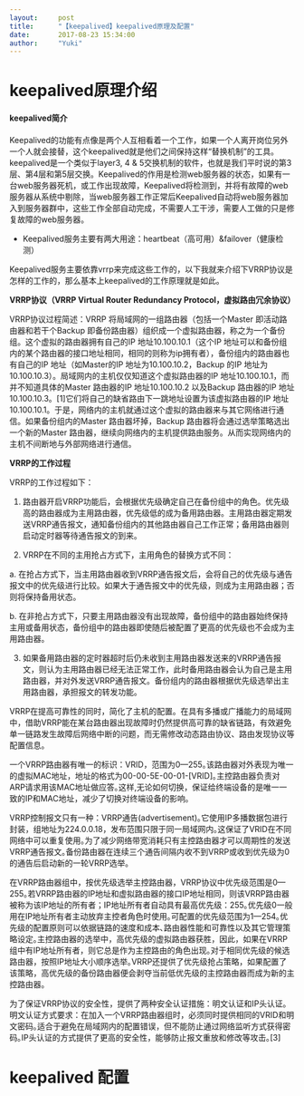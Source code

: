```yaml
---
layout:     post
title:      "【keepalived】keepalived原理及配置"
date:       2017-08-23 15:34:00
author:     "Yuki"
---
```


# keepalived原理介绍

#### keepalived简介

Keepalived的功能有点像是两个人互相看着一个工作，如果一个人离开岗位另外一个人就会接替，这个keepalived就是他们之间保持这样“替换机制”的工具。keepalived是一个类似于layer3, 4 & 5交换机制的软件，也就是我们平时说的第3层、第4层和第5层交换。Keepalived的作用是检测web服务器的状态，如果有一台web服务器死机，或工作出现故障，Keepalived将检测到，并将有故障的web服务器从系统中剔除，当web服务器工作正常后Keepalived自动将web服务器加入到服务器群中，这些工作全部自动完成，不需要人工干涉，需要人工做的只是修复故障的web服务器。

* Keepalived服务主要有两大用途：heartbeat（高可用）&failover（健康检测）
   
Keepalived服务主要依靠vrrp来完成这些工作的，以下我就来介绍下VRRP协议是怎样的工作的，那么基本上keepalived的工作原理就是如此。


**VRRP协议（VRRP Virtual Router Redundancy Protocol，虚拟路由冗余协议）**

VRRP协议过程简述：VRRP 将局域网的一组路由器（包括一个Master 即活动路由器和若干个Backup 即备份路由器）组织成一个虚拟路由器，称之为一个备份组。这个虚拟的路由器拥有自己的IP 地址10.100.10.1（这个IP 地址可以和备份组内的某个路由器的接口地址相同，相同的则称为ip拥有者），备份组内的路由器也有自己的IP 地址（如Master的IP 地址为10.100.10.2，Backup 的IP 地址为10.100.10.3）。局域网内的主机仅仅知道这个虚拟路由器的IP 地址10.100.10.1，而并不知道具体的Master 路由器的IP 地址10.100.10.2 以及Backup 路由器的IP 地址10.100.10.3。[1]它们将自己的缺省路由下一跳地址设置为该虚拟路由器的IP 地址10.100.10.1。于是，网络内的主机就通过这个虚拟的路由器来与其它网络进行通信。如果备份组内的Master 路由器坏掉，Backup 路由器将会通过选举策略选出一个新的Master 路由器，继续向网络内的主机提供路由服务。从而实现网络内的主机不间断地与外部网络进行通信。

**VRRP的工作过程**

VRRP的工作过程如下：

1. 路由器开启VRRP功能后，会根据优先级确定自己在备份组中的角色。优先级高的路由器成为主用路由器，优先级低的成为备用路由器。主用路由器定期发送VRRP通告报文，通知备份组内的其他路由器自己工作正常；备用路由器则启动定时器等待通告报文的到来。

2. VRRP在不同的主用抢占方式下，主用角色的替换方式不同：

a. 在抢占方式下，当主用路由器收到VRRP通告报文后，会将自己的优先级与通告报文中的优先级进行比较。如果大于通告报文中的优先级，则成为主用路由器；否则将保持备用状态。

b. 在非抢占方式下，只要主用路由器没有出现故障，备份组中的路由器始终保持主用或备用状态，备份组中的路由器即使随后被配置了更高的优先级也不会成为主用路由器。

3. 如果备用路由器的定时器超时后仍未收到主用路由器发送来的VRRP通告报文，则认为主用路由器已经无法正常工作，此时备用路由器会认为自己是主用路由器，并对外发送VRRP通告报文。备份组内的路由器根据优先级选举出主用路由器，承担报文的转发功能。

VRRP在提高可靠性的同时，简化了主机的配置。在具有多播或广播能力的局域网中，借助VRRP能在某台路由器出现故障时仍然提供高可靠的缺省链路，有效避免单一链路发生故障后网络中断的问题，而无需修改动态路由协议、路由发现协议等配置信息。

一个VRRP路由器有唯一的标识：VRID，范围为0—255｡该路由器对外表现为唯一的虚拟MAC地址，地址的格式为00-00-5E-00-01-[VRID]｡主控路由器负责对ARP请求用该MAC地址做应答｡这样,无论如何切换，保证给终端设备的是唯一一致的IP和MAC地址，减少了切换对终端设备的影响｡

VRRP控制报文只有一种：VRRP通告(advertisement)｡它使用IP多播数据包进行封装，组地址为224.0.0.18，发布范围只限于同一局域网内｡这保证了VRID在不同网络中可以重复使用｡为了减少网络带宽消耗只有主控路由器才可以周期性的发送VRRP通告报文｡备份路由器在连续三个通告间隔内收不到VRRP或收到优先级为0的通告后启动新的一轮VRRP选举｡

在VRRP路由器组中，按优先级选举主控路由器，VRRP协议中优先级范围是0—255｡若VRRP路由器的IP地址和虚拟路由器的接口IP地址相同，则该VRRP路由器被称为该IP地址的所有者；IP地址所有者自动具有最高优先级：255｡优先级0一般用在IP地址所有者主动放弃主控者角色时使用｡可配置的优先级范围为1—254｡优先级的配置原则可以依据链路的速度和成本､路由器性能和可靠性以及其它管理策略设定｡主控路由器的选举中，高优先级的虚拟路由器获胜，因此，如果在VRRP组中有IP地址所有者，则它总是作为主控路由的角色出现｡对于相同优先级的候选路由器，按照IP地址大小顺序选举｡VRRP还提供了优先级抢占策略，如果配置了该策略，高优先级的备份路由器便会剥夺当前低优先级的主控路由器而成为新的主控路由器｡

为了保证VRRP协议的安全性，提供了两种安全认证措施：明文认证和IP头认证｡明文认证方式要求：在加入一个VRRP路由器组时，必须同时提供相同的VRID和明文密码｡适合于避免在局域网内的配置错误，但不能防止通过网络监听方式获得密码｡IP头认证的方式提供了更高的安全性，能够防止报文重放和修改等攻击｡[3] 

# keepalived 配置

